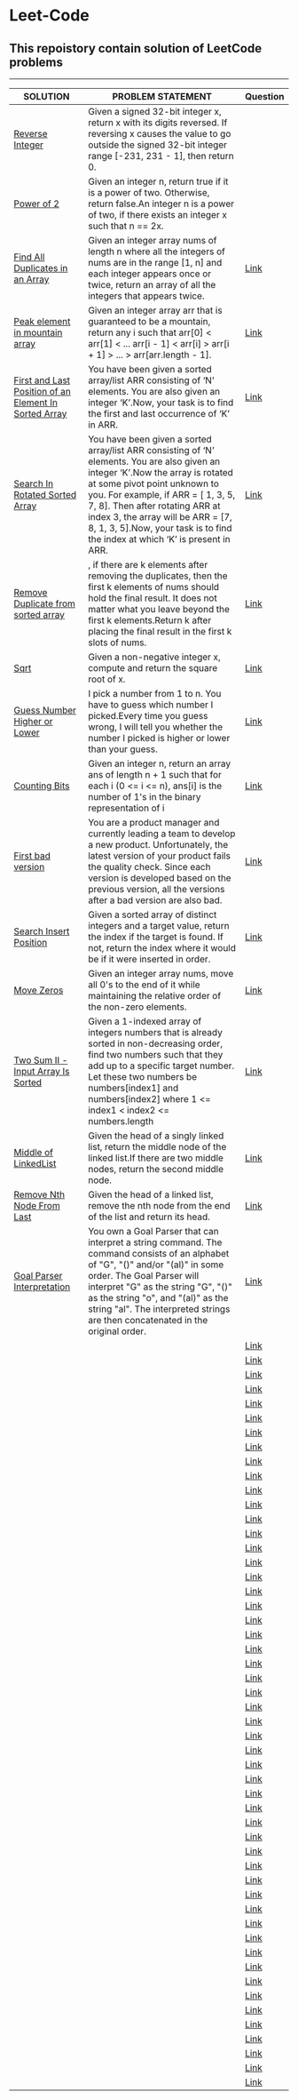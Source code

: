 # Leet-Code
## This repoistory contain solution of LeetCode problems
***
|SOLUTION|PROBLEM STATEMENT|Question|
|--------|-----------------|----|
|[Reverse Integer](https://github.com/khan-mujeeb/Leet-Code/tree/main/Reverse%20Integer)|Given a signed 32-bit integer x, return x with its digits reversed. If reversing x causes the value to go outside the signed 32-bit integer range [-231, 231 - 1], then return 0.||
|[Power of 2](https://github.com/khan-mujeeb/Leet-Code/tree/main/power%20of%202)|Given an integer n, return true if it is a power of two. Otherwise, return false.An integer n is a power of two, if there exists an integer x such that n == 2x.||
|[Find All Duplicates in an Array](https://github.com/khan-mujeeb/Leet-Code/tree/main/Find%20All%20Duplicates%20in%20an%20Array)|Given an integer array nums of length n where all the integers of nums are in the range [1, n] and each integer appears once or twice, return an array of all the integers that appears twice.|[Link](https://leetcode.com/problems/find-all-duplicates-in-an-array/)|
|[Peak element in mountain array](https://github.com/khan-mujeeb/Leet-Code/tree/main/Peak%20element%20in%20mountain%20array)|Given an integer array arr that is guaranteed to be a mountain, return any i such that arr[0] < arr[1] < ... arr[i - 1] < arr[i] > arr[i + 1] > ... > arr[arr.length - 1].|[Link](https://leetcode.com/problems/peak-index-in-a-mountain-array/)|
|[First and Last Position of an Element In Sorted Array](https://github.com/khan-mujeeb/Leet-Code/tree/main/Peak%20element%20in%20mountain%20array)|You have been given a sorted array/list ARR consisting of ‘N’ elements. You are also given an integer ‘K’.Now, your task is to find the first and last occurrence of ‘K’ in ARR.|[Link](https://www.codingninjas.com/codestudio/problems/first-and-last-position-of-an-element-in-sorted-array_1082549?source=youtube&campaign=love_babbar_codestudio2&utm_source=youtube&utm_medium=affiliate&utm_campaign=love_babbar_codestudio2&leftPanelTab=0)|
|[Search In Rotated Sorted Array](https://github.com/khan-mujeeb/Leet-Code/tree/main/Search%20In%20Rotated%20Sorted%20Array)|You have been given a sorted array/list ARR consisting of ‘N’ elements. You are also given an integer ‘K’.Now the array is rotated at some pivot point unknown to you. For example, if ARR = [ 1, 3, 5, 7, 8]. Then after rotating ARR at index 3, the array will be ARR = [7, 8, 1, 3, 5].Now, your task is to find the index at which ‘K’ is present in ARR.|[Link](https://www.codingninjas.com/codestudio/problems/search-in-rotated-sorted-array_1082554?source=youtube&campaign=love_babbar_codestudio2&utm_source=youtube&utm_medium=affiliate&utm_campaign=love_babbar_codestudio2&leftPanelTab=0)|
|[Remove Duplicate from sorted array](https://github.com/khan-mujeeb/Leet-Code/tree/main/Remove%20Duplicates%20from%20Sorted%20Array)|, if there are k elements after removing the duplicates, then the first k elements of nums should hold the final result. It does not matter what you leave beyond the first k elements.Return k after placing the final result in the first k slots of nums.|[Link](https://leetcode.com/problems/remove-duplicates-from-sorted-array/)|
|[Sqrt](https://github.com/khan-mujeeb/Leet-Code/tree/main/sqrt)|Given a non-negative integer x, compute and return the square root of x.|[Link](https://leetcode.com/problems/sqrtx/)|
|[Guess Number Higher or Lower](https://github.com/khan-mujeeb/Leet-Code/tree/main/Guess%20Number%20Higher%20or%20Lower)|I pick a number from 1 to n. You have to guess which number I picked.Every time you guess wrong, I will tell you whether the number I picked is higher or lower than your guess.|[Link](https://leetcode.com/problems/guess-number-higher-or-lower/submissions/)|
|[Counting Bits](https://github.com/khan-mujeeb/Leet-Code/tree/main/Counting%20bits)|Given an integer n, return an array ans of length n + 1 such that for each i (0 <= i <= n), ans[i] is the number of 1's in the binary representation of i|[Link](https://leetcode.com/problems/counting-bits/)|
|[First bad version](https://github.com/khan-mujeeb/Leet-Code/tree/main/First%20Bad%20Version)|You are a product manager and currently leading a team to develop a new product. Unfortunately, the latest version of your product fails the quality check. Since each version is developed based on the previous version, all the versions after a bad version are also bad.|[Link](https://leetcode.com/problems/first-bad-version/)|
|[Search Insert Position](https://github.com/khan-mujeeb/Leet-Code/tree/main/Search%20Insert%20Postion)|Given a sorted array of distinct integers and a target value, return the index if the target is found. If not, return the index where it would be if it were inserted in order.|[Link](https://leetcode.com/problems/search-insert-position/)|
|[Move Zeros](https://github.com/khan-mujeeb/Leet-Code/tree/main/Move%20Zeros)|Given an integer array nums, move all 0's to the end of it while maintaining the relative order of the non-zero elements.|[Link](https://leetcode.com/problems/move-zeroes/)|
|[Two Sum II - Input Array Is Sorted](https://github.com/khan-mujeeb/Leet-Code/tree/main/Two%20Sum%20II%20-%20Input%20Array%20Is%20Sorted)|Given a 1-indexed array of integers numbers that is already sorted in non-decreasing order, find two numbers such that they add up to a specific target number. Let these two numbers be numbers[index1] and numbers[index2] where 1 <= index1 < index2 <= numbers.length|[Link](https://leetcode.com/problems/two-sum-ii-input-array-is-sorted/)|
|[Middle of LinkedList](https://github.com/khan-mujeeb/Leet-Code/tree/main/Middle%20of%20Linked%20List)|Given the head of a singly linked list, return the middle node of the linked list.If there are two middle nodes, return the second middle node.|[Link](https://leetcode.com/problems/middle-of-the-linked-list/)|
|[Remove Nth Node From Last](https://github.com/khan-mujeeb/Leet-Code/tree/main/Delete%20Nth%20Node%20from%20last)|Given the head of a linked list, remove the nth node from the end of the list and return its head.|[Link](https://leetcode.com/problems/remove-nth-node-from-end-of-list/submissions/)|
|[Goal Parser Interpretation](https://github.com/khan-mujeeb/Leet-Code/tree/main/Goal%20Parser%20Interpretation)|You own a Goal Parser that can interpret a string command. The command consists of an alphabet of "G", "()" and/or "(al)" in some order. The Goal Parser will interpret "G" as the string "G", "()" as the string "o", and "(al)" as the string "al". The interpreted strings are then concatenated in the original order.|[Link](https://leetcode.com/problems/goal-parser-interpretation/)|
|[]()||[Link]()|
|[]()||[Link]()|
|[]()||[Link]()|
|[]()||[Link]()|
|[]()||[Link]()|
|[]()||[Link]()|
|[]()||[Link]()|
|[]()||[Link]()|
|[]()||[Link]()|
|[]()||[Link]()|
|[]()||[Link]()|
|[]()||[Link]()|
|[]()||[Link]()|
|[]()||[Link]()|
|[]()||[Link]()|
|[]()||[Link]()|
|[]()||[Link]()|
|[]()||[Link]()|
|[]()||[Link]()|
|[]()||[Link]()|
|[]()||[Link]()|
|[]()||[Link]()|
|[]()||[Link]()|
|[]()||[Link]()|
|[]()||[Link]()|
|[]()||[Link]()|
|[]()||[Link]()|
|[]()||[Link]()|
|[]()||[Link]()|
|[]()||[Link]()|
|[]()||[Link]()|
|[]()||[Link]()|
|[]()||[Link]()|
|[]()||[Link]()|
|[]()||[Link]()|
|[]()||[Link]()|
|[]()||[Link]()|
|[]()||[Link]()|
|[]()||[Link]()|
|[]()||[Link]()|
|[]()||[Link]()|
|[]()||[Link]()|
|[]()||[Link]()|
|[]()||[Link]()|
|[]()||[Link]()|
|[]()||[Link]()|
|[]()||[Link]()|
|[]()||[Link]()|
|[]()||[Link]()|
|[]()||[Link]()|
|[]()||[Link]()|
|[]()||[Link]()|


